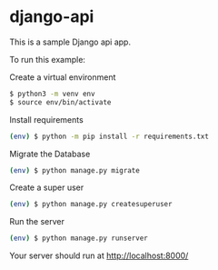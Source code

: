 # django-api

This is a sample Django api app.

To run this example:

Create a virtual environment

```bash
$ python3 -m venv env
$ source env/bin/activate
```

Install requirements

```bash
(env) $ python -m pip install -r requirements.txt
```

Migrate the Database

```bash
(env) $ python manage.py migrate
```

Create a super user

```bash
(env) $ python manage.py createsuperuser
```

Run the server

```bash
(env) $ python manage.py runserver
```

Your server should run at [http://localhost:8000/](http://localhost:8000/)

